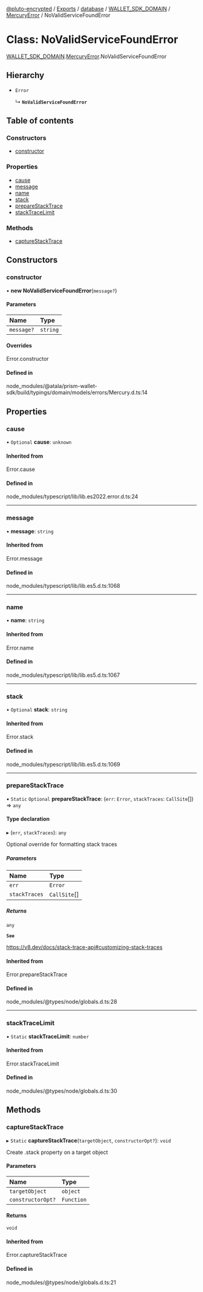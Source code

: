 [@pluto-encrypted](../README.md) / [Exports](../modules.md) / [database](../modules/database.md) / [WALLET\_SDK\_DOMAIN](../modules/database.WALLET_SDK_DOMAIN.md) / [MercuryError](../modules/database.WALLET_SDK_DOMAIN.MercuryError.md) / NoValidServiceFoundError

# Class: NoValidServiceFoundError

[WALLET\_SDK\_DOMAIN](../modules/database.WALLET_SDK_DOMAIN.md).[MercuryError](../modules/database.WALLET_SDK_DOMAIN.MercuryError.md).NoValidServiceFoundError

## Hierarchy

- `Error`

  ↳ **`NoValidServiceFoundError`**

## Table of contents

### Constructors

- [constructor](database.WALLET_SDK_DOMAIN.MercuryError.NoValidServiceFoundError.md#constructor)

### Properties

- [cause](database.WALLET_SDK_DOMAIN.MercuryError.NoValidServiceFoundError.md#cause)
- [message](database.WALLET_SDK_DOMAIN.MercuryError.NoValidServiceFoundError.md#message)
- [name](database.WALLET_SDK_DOMAIN.MercuryError.NoValidServiceFoundError.md#name)
- [stack](database.WALLET_SDK_DOMAIN.MercuryError.NoValidServiceFoundError.md#stack)
- [prepareStackTrace](database.WALLET_SDK_DOMAIN.MercuryError.NoValidServiceFoundError.md#preparestacktrace)
- [stackTraceLimit](database.WALLET_SDK_DOMAIN.MercuryError.NoValidServiceFoundError.md#stacktracelimit)

### Methods

- [captureStackTrace](database.WALLET_SDK_DOMAIN.MercuryError.NoValidServiceFoundError.md#capturestacktrace)

## Constructors

### constructor

• **new NoValidServiceFoundError**(`message?`)

#### Parameters

| Name | Type |
| :------ | :------ |
| `message?` | `string` |

#### Overrides

Error.constructor

#### Defined in

node_modules/@atala/prism-wallet-sdk/build/typings/domain/models/errors/Mercury.d.ts:14

## Properties

### cause

• `Optional` **cause**: `unknown`

#### Inherited from

Error.cause

#### Defined in

node_modules/typescript/lib/lib.es2022.error.d.ts:24

___

### message

• **message**: `string`

#### Inherited from

Error.message

#### Defined in

node_modules/typescript/lib/lib.es5.d.ts:1068

___

### name

• **name**: `string`

#### Inherited from

Error.name

#### Defined in

node_modules/typescript/lib/lib.es5.d.ts:1067

___

### stack

• `Optional` **stack**: `string`

#### Inherited from

Error.stack

#### Defined in

node_modules/typescript/lib/lib.es5.d.ts:1069

___

### prepareStackTrace

▪ `Static` `Optional` **prepareStackTrace**: (`err`: `Error`, `stackTraces`: `CallSite`[]) => `any`

#### Type declaration

▸ (`err`, `stackTraces`): `any`

Optional override for formatting stack traces

##### Parameters

| Name | Type |
| :------ | :------ |
| `err` | `Error` |
| `stackTraces` | `CallSite`[] |

##### Returns

`any`

**`See`**

https://v8.dev/docs/stack-trace-api#customizing-stack-traces

#### Inherited from

Error.prepareStackTrace

#### Defined in

node_modules/@types/node/globals.d.ts:28

___

### stackTraceLimit

▪ `Static` **stackTraceLimit**: `number`

#### Inherited from

Error.stackTraceLimit

#### Defined in

node_modules/@types/node/globals.d.ts:30

## Methods

### captureStackTrace

▸ `Static` **captureStackTrace**(`targetObject`, `constructorOpt?`): `void`

Create .stack property on a target object

#### Parameters

| Name | Type |
| :------ | :------ |
| `targetObject` | `object` |
| `constructorOpt?` | `Function` |

#### Returns

`void`

#### Inherited from

Error.captureStackTrace

#### Defined in

node_modules/@types/node/globals.d.ts:21
